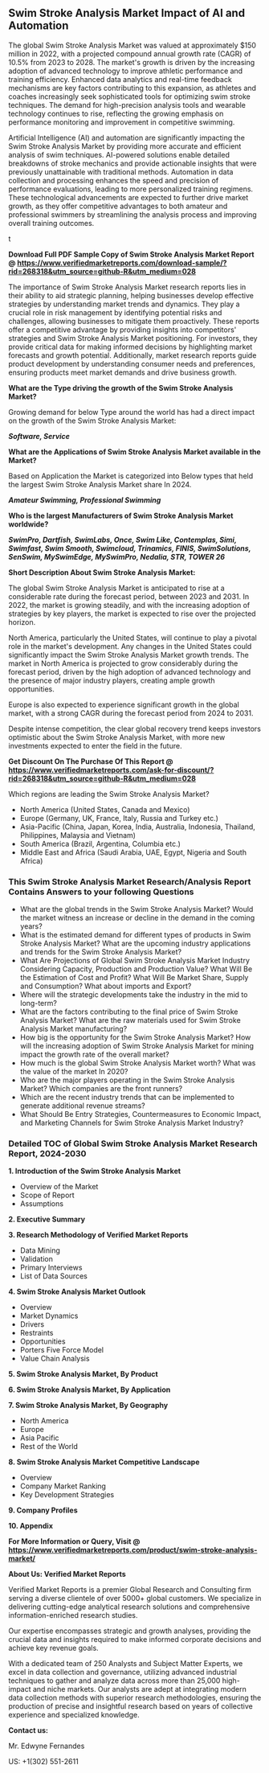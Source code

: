 <h2>Swim Stroke Analysis Market Impact of AI and Automation</h2><p>The global Swim Stroke Analysis Market was valued at approximately $150 million in 2022, with a projected compound annual growth rate (CAGR) of 10.5% from 2023 to 2028. The market's growth is driven by the increasing adoption of advanced technology to improve athletic performance and training efficiency. Enhanced data analytics and real-time feedback mechanisms are key factors contributing to this expansion, as athletes and coaches increasingly seek sophisticated tools for optimizing swim stroke techniques. The demand for high-precision analysis tools and wearable technology continues to rise, reflecting the growing emphasis on performance monitoring and improvement in competitive swimming.</p><p>Artificial Intelligence (AI) and automation are significantly impacting the Swim Stroke Analysis Market by providing more accurate and efficient analysis of swim techniques. AI-powered solutions enable detailed breakdowns of stroke mechanics and provide actionable insights that were previously unattainable with traditional methods. Automation in data collection and processing enhances the speed and precision of performance evaluations, leading to more personalized training regimens. These technological advancements are expected to further drive market growth, as they offer competitive advantages to both amateur and professional swimmers by streamlining the analysis process and improving overall training outcomes.</p>t</p><p id="" class=""><strong>Download Full PDF Sample Copy of Swim Stroke Analysis Market Report @ <a href="https://www.verifiedmarketreports.com/download-sample/?rid=268318&utm_source=github-R&utm_medium=028" target="_blank">https://www.verifiedmarketreports.com/download-sample/?rid=268318&utm_source=github-R&utm_medium=028</a></strong></p><p>The importance of&nbsp;Swim Stroke Analysis Market research reports lies in their ability to aid strategic planning, helping businesses develop effective strategies by understanding market trends and dynamics. They play a crucial role in risk management by identifying potential risks and challenges, allowing businesses to mitigate them proactively. These reports offer a competitive advantage by providing insights into competitors' strategies and Swim Stroke Analysis Market positioning. For investors, they provide critical data for making informed decisions by highlighting market forecasts and growth potential. Additionally, market research reports guide product development by understanding consumer needs and preferences, ensuring products meet market demands and drive business growth.</p><p><strong>What are the&nbsp;Type driving the growth of the Swim Stroke Analysis Market?</strong></p><p id="" class="">Growing demand for below Type around the world has had a direct impact on the growth of the Swim Stroke Analysis Market:</p><em><strong>Software, Service</strong></em></p><strong>What are the&nbsp;Applications&nbsp;of Swim Stroke Analysis Market available in the Market?</strong></p><p id="" class="">Based on Application the Market is categorized into Below types that held the largest Swim Stroke Analysis Market share In 2024.</p><em><strong>Amateur Swimming, Professional Swimming</strong></em></p><strong>Who is the largest Manufacturers of Swim Stroke Analysis Market worldwide?</strong></p><p><em><strong>SwimPro, Dartfish, SwimLabs, Once, Swim Like, Contemplas, Simi, Swimfast, Swim Smooth, Swimcloud, Trinamics, FINIS, SwimSolutions, SenSwim, MySwimEdge, MySwimPro, Nedalia, STR, TOWER 26</strong></em></p><p id="" class=""><strong>Short Description About Swim Stroke Analysis Market:</strong></p><p>The global Swim Stroke Analysis Market is anticipated to rise at a considerable rate during the forecast period, between 2023 and 2031. In 2022, the market is growing steadily, and with the increasing adoption of strategies by key players, the market is expected to rise over the projected horizon.</p><p>North America, particularly the United States, will continue to play a pivotal role in the market's development. Any changes in the United States could significantly impact the Swim Stroke Analysis Market growth trends. The market in North America is projected to grow considerably during the forecast period, driven by the high adoption of advanced technology and the presence of major industry players, creating ample growth opportunities.</p><p>Europe is also expected to experience significant growth in the global market, with a strong CAGR during the forecast period from 2024 to 2031.</p><p>Despite intense competition, the clear global recovery trend keeps investors optimistic about the Swim Stroke Analysis Market, with more new investments expected to enter the field in the future.</p><p id="" class=""><strong>Get Discount On The Purchase Of This Report @ <a href="https://www.verifiedmarketreports.com/ask-for-discount/?rid=268318&utm_source=github-R&utm_medium=028" target="_blank">https://www.verifiedmarketreports.com/ask-for-discount/?rid=268318&utm_source=github-R&utm_medium=028</a></strong></p>Which regions are leading the Swim Stroke Analysis Market?</p><ul><li>North America (United States, Canada and Mexico)</li><li>Europe (Germany, UK, France, Italy, Russia and Turkey etc.)</li><li>Asia-Pacific (China, Japan, Korea, India, Australia, Indonesia, Thailand, Philippines, Malaysia and Vietnam)</li><li>South America (Brazil, Argentina, Columbia etc.)</li><li>Middle East and Africa (Saudi Arabia, UAE, Egypt, Nigeria and South Africa)</li></ul><h3 id="" class="">This Swim Stroke Analysis Market Research/Analysis Report Contains Answers to your following Questions</h3><ul><li>What are the global trends in the Swim Stroke Analysis Market? Would the market witness an increase or decline in the demand in the coming years?</li><li>What is the estimated demand for different types of products in Swim Stroke Analysis Market? What are the upcoming industry applications and trends for the Swim Stroke Analysis Market?</li><li>What Are Projections of Global Swim Stroke Analysis Market Industry Considering Capacity, Production and Production Value? What Will Be the Estimation of Cost and Profit? What Will Be Market Share, Supply and Consumption? What about imports and Export?</li><li>Where will the strategic developments take the industry in the mid to long-term?</li><li>What are the factors contributing to the final price of Swim Stroke Analysis Market? What are the raw materials used for Swim Stroke Analysis Market manufacturing?</li><li>How big is the opportunity for the Swim Stroke Analysis Market? How will the increasing adoption of Swim Stroke Analysis Market for mining impact the growth rate of the overall market?</li><li>How much is the global Swim Stroke Analysis Market worth? What was the value of the market In 2020?</li><li>Who are the major players operating in the Swim Stroke Analysis Market? Which companies are the front runners?</li><li>Which are the recent industry trends that can be implemented to generate additional revenue streams?</li><li>What Should Be Entry Strategies, Countermeasures to Economic Impact, and Marketing Channels for Swim Stroke Analysis Market Industry?</li></ul><h3 id="" class="">Detailed TOC of Global Swim Stroke Analysis Market Research Report, 2024-2030</h3><p id="" class=""><strong>1. Introduction of the Swim Stroke Analysis Market</strong></p><ul><li>Overview of the Market</li><li>Scope of Report</li><li>Assumptions</li></ul><p id="" class=""><strong>2. Executive Summary</strong></p><p id="" class=""><strong>3. Research Methodology of Verified Market Reports</strong></p><ul><li>Data Mining</li><li>Validation</li><li>Primary Interviews</li><li>List of Data Sources</li></ul><p id="" class=""><strong>4. Swim Stroke Analysis Market Outlook</strong></p><ul><li>Overview</li><li>Market Dynamics</li><li>Drivers</li><li>Restraints</li><li>Opportunities</li><li>Porters Five Force Model</li><li>Value Chain Analysis</li></ul><p id="" class=""><strong>5. Swim Stroke Analysis Market, By Product</strong></p><p id="" class=""><strong>6. Swim Stroke Analysis Market, By Application</strong></p><p id="" class=""><strong>7. Swim Stroke Analysis Market, By Geography</strong></p><ul><li>North America</li><li>Europe</li><li>Asia Pacific</li><li>Rest of the World</li></ul><p id="" class=""><strong>8. Swim Stroke Analysis Market Competitive Landscape</strong></p><ul><li>Overview</li><li>Company Market Ranking</li><li>Key Development Strategies</li></ul><p id="" class=""><strong>9. Company Profiles</strong></p><p id="" class=""><strong>10. Appendix</strong></p><p id="" class=""><strong>For More Information or Query, Visit @ <a href="https://www.verifiedmarketreports.com/product/swim-stroke-analysis-market/" target="_blank">https://www.verifiedmarketreports.com/product/swim-stroke-analysis-market/</a></strong></p><p id="" class=""><strong>About Us: Verified Market Reports</strong></p><p id="" class="">Verified Market Reports is a premier Global Research and Consulting firm serving a diverse clientele of over 5000+ global customers. We specialize in delivering cutting-edge analytical research solutions and comprehensive information-enriched research studies.</p><p id="" class="">Our expertise encompasses strategic and growth analyses, providing the crucial data and insights required to make informed corporate decisions and achieve key revenue goals.</p><p id="" class="">With a dedicated team of 250 Analysts and Subject Matter Experts, we excel in data collection and governance, utilizing advanced industrial techniques to gather and analyze data across more than 25,000 high-impact and niche markets. Our analysts are adept at integrating modern data collection methods with superior research methodologies, ensuring the production of precise and insightful research based on years of collective experience and specialized knowledge.</p><p id="" class=""><strong>Contact us:</strong></p><p id="" class="">Mr. Edwyne Fernandes</p><p id="" class="">US: +1(302) 551-2611</p>